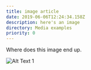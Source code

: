 ```yaml
---
title: image article
date: 2019-06-06T12:24:34.158Z
description: here's an image
directory: Media examples
priority: 0
---
```

Where does this image end up.

![Alt Text 1](/assets/screenshot-2019-06-06-at-15.48.20.png)

